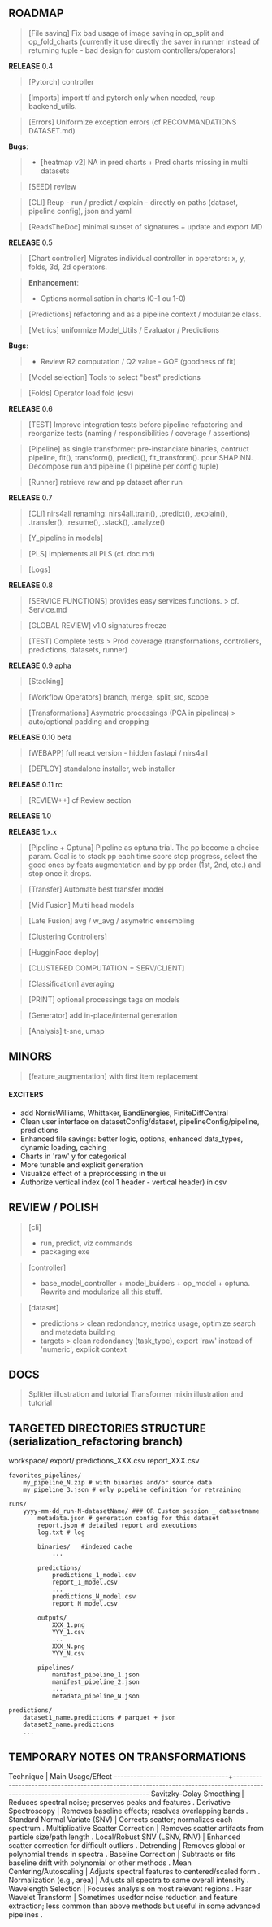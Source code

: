 ## ROADMAP ##

> [File saving] Fix bad usage of image saving in op_split and op_fold_charts (currently it use directly the saver in runner instead of returning tuple - bad design for custom controllers/operators)

**RELEASE** 0.4

> [Pytorch] controller

> [Imports] import tf and pytorch only when needed, reup backend_utils.

> [Errors] Uniformize exception errors (cf RECOMMANDATIONS DATASET.md)

**Bugs**:
>   - [heatmap v2] NA in pred charts + Pred charts missing in multi datasets

> [SEED] review

> [CLI]  Reup - run / predict / explain - directly on paths (dataset, pipeline config), json and yaml

> [ReadsTheDoc] minimal subset of signatures + update and export MD


**RELEASE** 0.5

> [Chart controller] Migrates individual controller in operators: x, y, folds, 3d, 2d operators.

> **Enhancement**:
> - Options normalisation in charts (0-1 ou 1-0)

> [Predictions] refactoring and as a pipeline context / modularize class.

> [Metrics] uniformize Model_Utils / Evaluator / Predictions

**Bugs**:
>   - Review R2 computation / Q2 value - GOF (goodness of fit)

> [Model selection] Tools to select "best" predictions

> [Folds] Operator load fold (csv)

**RELEASE** 0.6

> [TEST] Improve integration tests before pipeline refactoring and reorganize tests (naming / responsibilities / coverage / assertions)

> [Pipeline] as single transformer: pre-instanciate binaries, contruct pipeline, fit(), transform(), predict(), fit_transform(). pour SHAP NN. Decompose run and pipeline (1 pipeline per config tuple)

> [Runner] retrieve raw and pp dataset after run

**RELEASE** 0.7

> [CLI] nirs4all renaming: nirs4all.train(), .predict(), .explain(), .transfer(), .resume(), .stack(), .analyze()

> [Y_pipeline in models]

> [PLS] implements all PLS (cf. doc.md)

> [Logs]

**RELEASE** 0.8

> [SERVICE FUNCTIONS] provides easy services functions. > cf. Service.md

> [GLOBAL REVIEW] v1.0 signatures freeze

> [TEST] Complete tests > Prod coverage (transformations, controllers, predictions, datasets, runner)

**RELEASE**  0.9 apha

> [Stacking]

> [Workflow Operators] branch, merge, split_src, scope

> [Transformations] Asymetric processings (PCA in pipelines) > auto/optional padding and cropping

**RELEASE** 0.10 beta

> [WEBAPP] full react version - hidden fastapi / nirs4all

> [DEPLOY] standalone installer, web installer

**RELEASE** 0.11 rc

> [REVIEW++] cf Review section

**RELEASE** 1.0

**RELEASE** 1.x.x

> [Pipeline + Optuna] Pipeline as optuna trial. The pp become a choice param. Goal is to stack pp each time score stop progress, select the good ones by feats augmentation and by pp order (1st, 2nd, etc.) and stop once it drops.

> [Transfer] Automate best transfer model

> [Mid Fusion] Multi head models

> [Late Fusion] avg / w_avg / asymetric ensembling

> [Clustering Controllers]

> [HugginFace deploy]

> [CLUSTERED COMPUTATION + SERV/CLIENT]

> [Classification] averaging

> [PRINT] optional processings tags on models

> [Generator] add in-place/internal generation

> [Analysis] t-sne, umap


## MINORS ##

> [feature_augmentation] with first item replacement

#### EXCITERS ####
- add NorrisWilliams, Whittaker, BandEnergies, FiniteDiffCentral
- Clean user interface on datasetConfig/dataset, pipelineConfig/pipeline, predictions
- Enhanced file savings: better logic, options, enhanced data_types, dynamic loading, caching
- Charts in 'raw' y for categorical
- More tunable and explicit generation
- Visualize effect of a preprocessing in the ui
- Authorize vertical index (col 1 header - vertical header) in csv

## REVIEW / POLISH ##
> [cli]
> - run, predict, viz commands
> - packaging exe

> [controller]
> - base_model_controller + model_buiders + op_model + optuna. Rewrite and modularize all this stuff.

> [dataset]
> - predictions > clean redondancy, metrics usage, optimize search and metadata building
> - targets > clean redondancy (task_type), export 'raw' instead of 'numeric', explicit context

## DOCS ##
> Splitter illustration and tutorial
> Transformer mixin illustration and tutorial

## TARGETED DIRECTORIES STRUCTURE (serialization_refactoring branch) ##

workspace/
	export/
		predictions_XXX.csv
		report_XXX.csv

	favorites_pipelines/
		my_pipeline_N.zip # with binaries and/or source data
		my_pipeline_3.json # only pipeline definition for retraining

	runs/
		yyyy-mm-dd_run-N-datasetName/ ### OR Custom session _ datasetname
			metadata.json # generation config for this dataset
			report.json # detailed report and executions
			log.txt # log

			binaries/   #indexed cache
				...

			predictions/
				predictions_1_model.csv
				report_1_model.csv
				...
				predictions_N_model.csv
				report_N_model.csv

			outputs/
				XXX_1.png
				YYY_1.csv
				...
				XXX_N.png
				YYY_N.csv

			pipelines/
				manifest_pipeline_1.json
				manifest_pipeline_2.json
				...
				metadata_pipeline_N.json

	predictions/
		dataset1_name.predictions # parquet + json
		dataset2_name.predictions
		...

## TEMPORARY NOTES ON TRANSFORMATIONS ##

Technique                          |  Main Usage/Effect
-----------------------------------+----------------------------------------------------------------------------------------------------------------------------------
Savitzky-Golay Smoothing           |  Reduces spectral noise; preserves peaks and features .
Derivative Spectroscopy            |  Removes baseline effects; resolves overlapping bands .
Standard Normal Variate (SNV)      |  Corrects scatter; normalizes each spectrum .
Multiplicative Scatter Correction  |  Removes scatter artifacts from particle size/path length .
Local/Robust SNV (LSNV, RNV)       |  Enhanced scatter correction for difficult outliers .
Detrending                         |  Removes global or polynomial trends in spectra .
Baseline Correction                |  Subtracts or fits baseline drift with polynomial or other methods .
Mean Centering/Autoscaling         |  Adjusts spectral features to centered/scaled form .
Normalization (e.g., area)         |  Adjusts all spectra to same overall intensity .
Wavelength Selection               |  Focuses analysis on most relevant regions .
Haar Wavelet Transform             |  Sometimes usedfor noise reduction and feature extraction; less common than above methods but useful in some advanced pipelines .



